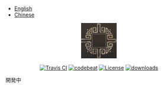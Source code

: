 - [English](README.md)
- [Chinese](README-zh.md)

<p align="center">
<img src=".images/logo.jpg" alt="EnchantmentsEnhance" />
</p>

<p align="center">
<a href="https://travis-ci.org/HealPot/EnchantmentsEnhance"><img src="https://travis-ci.org/HealPot/EnchantmentsEnhance.svg?branch=master" alt="Travis CI" /></a>
<a href="https://codebeat.co/projects/github-com-healpot-enchantmentsenhance-master"><img alt="codebeat" src="https://codebeat.co/badges/232c61d3-9e01-4266-bfa9-d1dcc25dceda" /></a>
<a href="http://www.gnu.org/licenses/gpl-3.0"><img src="https://badges.frapsoft.com/os/gpl/gpl.svg?v=102" alt="License" /></a>
<a href="https://github.com/HealPot/EnchantmentsEnhance/releases"><img src="https://img.shields.io/github/downloads/HealPot/EnchantmentsEnhance/total.svg" alt="downloads" /></a>
</p>

開発中